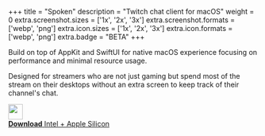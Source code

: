 +++
title = "Spoken"
description = "Twitch chat client for macOS"
weight = 0
extra.screenshot.sizes = ['1x', '2x', '3x']
extra.screenshot.formats = ['webp', 'png']
extra.icon.sizes = ['1x', '2x', '3x']
extra.icon.formats = ['webp', 'png']
extra.badge = "BETA"
+++

Build on top of AppKit and SwiftUI for native macOS experience focusing on performance and minimal resource usage.

Designed for streamers who are not just gaming but spend most of the stream on their desktops without an extra screen to keep track of their channel's chat.

<a class="download-link" href="https://spoken.umurgdk.dev/releases/1.0/Spoken.dmg">
    <img src="/icons/download.svg" width="29" height="31" />
    <div class="label">
        <strong>Download</strong>
        <span>Intel + Apple Silicon</span>
    </div>
</a>